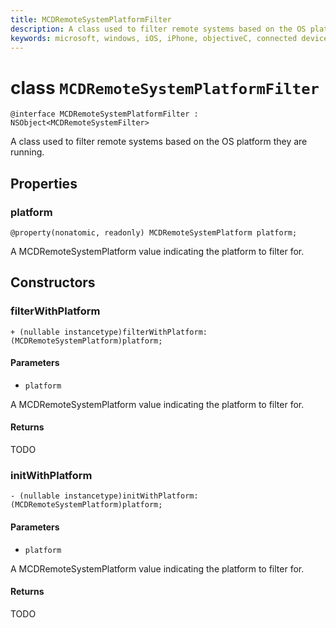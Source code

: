 ```yaml
---
title: MCDRemoteSystemPlatformFilter
description: A class used to filter remote systems based on the OS platform they are running.
keywords: microsoft, windows, iOS, iPhone, objectiveC, connected devices, Project Rome
---
```


# class `MCDRemoteSystemPlatformFilter` 

```
@interface MCDRemoteSystemPlatformFilter : NSObject<MCDRemoteSystemFilter> 
```  

A class used to filter remote systems based on the OS platform they are running.

## Properties

### platform
`@property(nonatomic, readonly) MCDRemoteSystemPlatform platform;`

A MCDRemoteSystemPlatform value indicating the platform to filter for.

## Constructors

### filterWithPlatform
`+ (nullable instancetype)filterWithPlatform:(MCDRemoteSystemPlatform)platform;`

#### Parameters 
* `platform` 

A MCDRemoteSystemPlatform value indicating the platform to filter for.

#### Returns
TODO

### initWithPlatform
`- (nullable instancetype)initWithPlatform:(MCDRemoteSystemPlatform)platform;`

#### Parameters 
* `platform` 

A MCDRemoteSystemPlatform value indicating the platform to filter for.

#### Returns
TODO